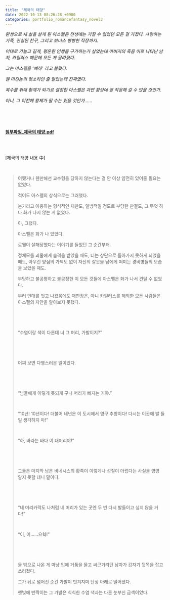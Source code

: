 ```yaml
---
title: "제국의 태양"
date: 2022-10-13 08:26:28 +0900
categories: portfolio_romancefantasy_novel3 
---
```


*환생으로 새 삶을 살게 된 아스펠은 전생에는 가질 수 없었던 모든 걸 가졌다. 사랑하는 가족, 진실된 친구, 그리고 보너스 빵빵한 직장까지.* 

*이대로 가늘고 길게, 평온한 인생을 구가하는가 싶었는데 아버지의 죽음 이후 나타난 남자, 카일러스 때문에 모든 게 달라졌다.* 

*그는 아스펠을 ‘폐하’ 라고 불렀다.*

*웬 미친놈의 헛소리인 줄 알았는데 진짜였다.*

*복수를 위해 황제가 되기로 결정한 아스펠은 과연 황성에 잘 적응해 갈 수 있을 것인가.*

*아니, 그 이전에 황제가 될 수는 있을 것인가……*

<br>
<br>
<br>

**[첨부파일_제국의 태양.pdf]**  

<br>
​<br>  

[제국의 태양 내용 中]

​    

> 어쨌거나 웬만해선 교수형을 당하지 않는다는 걸 안 이상 얌전히 있어줄 필요는 없었다.
>
> 적어도 아스펠의 상식으로는 그러했다.
>
> 눈가리고 아웅하는 형식적인 재판도, 일방적일 정도로 부당한 판결도, 그 무엇 하나 화가 나지 않는 게 없었다.
>
> 아, 그랬다.
>
> 아스펠은 화가 나 있었다.
>
> 로웰이 살해당했다는 이야기를 들었던 그 순간부터. 
>
> 정체모를 괴물에게 습격을 받았을 때도, 더는 상단으로 돌아가지 못하게 되었을 때도, 아무런 양심의 가책도 없이 자신의 잘못을 남에게 떠미는 경비병들의 모습을 보았을 때도.
>
> 부당하고 불공평하고 불공정한 이 모든 것들에 아스펠은 화가 나서 견딜 수 없었다.
>
> 부러 안대를 벗고 나왔음에도 재판장은, 아니 카일러스를 제외한 모든 사람들은 아스펠의 자안을 알아보지 못했다.
>
> ​    
>
> ​    
>
> “수염이랑 색이 다른데 너 그 머리, 가발이지?”
>
> ​    
>
> ​    
>
> 어찌 보면 다행스러운 일이었다.
>
> ​    
>
> ​    
>
> “남들에게 이렇게 못되게 구니 머리가 빠지는 거야.”
>
> ​    
>
> “10년! 10년이다! 더불어 네년은 이 도시에서 영구 추방이다! 다시는 이곳에 발 들일 생각하지 마!”
>
> ​    
>
> “하, 바라는 바다 이 대머리야!” 
>
> ​    
>
> ​    
>
> 그들은 마지막 남은 비네시스의 황족이 이렇게나 성질이 더럽다는 사실을 영영 알지 못할 테니 말이다.
>
> ​    
>
> ​    
>
> “네 머리카락도 나처럼 네 머리가 있는 곳엔 두 번 다시 발들이고 싶지 않을 거다!”
>
> ​    
>
> “이, 이……으헉!”
>
> ​    
>
> ​    
>
> 물 밖으로 나온 게 마냥 입에 거품을 물고 씨근거리던 남자가 갑자기 뒷목을 잡고 쓰러졌다.
>
> 그가 뒤로 넘어진 순간 가발이 벗겨지며 단상 아래로 떨어졌다.
>
> 햇빛에 반짝이는 그 가발은 칙칙한 수염 색과는 다른 눈부신 금색이었다.



[첨부파일_제국의 태양.pdf]: https://github.com/Bloodfairy/bloodfairy.github.io/blob/main/_files/%EC%A0%9C%EA%B5%AD%EC%9D%98%20%ED%83%9C%EC%96%91.pdf